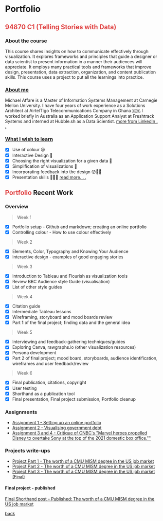 # Portfolio

## <span style="color:#E04343">94870 C1 (Telling Stories with Data)</span>

### About the course

This course shares insights on how to communicate effectively through visualization.
It explores frameworks and principles that guide a designer or data scientist to present information in a manner their audiences will appreciate.
It employs many practical tools and frameworks that improve design, presentation, data extraction, organization, and content publication skills.
This course uses a project to put all the learnings into practice.

### <a href="../../index.html#about" target="_blank">About me </a>

Michael Affare is a Master of Information Systems Management at Carnegie Mellon University.
I have four years of work experience as a Solutions Architect at AirtelTigo Telecommunications Company in Ghana 🇬🇭.
I worked briefly in Australia as an Application Support Analyst at Freshtrack Systems and interned at Hubble.sh as a Data Scientist.
[more from LinkedIn . . ](https://linkedin.com/in/michaelaffare)

### [What I wish to learn](blog/what-i-wish-to-learn.md)

- [x] Use of colour 😃
- [x] Interactive Design 🤩
- [x] Choosing the right visualization for a given data 🤔
- [x] Simplification of visualizations 🧹
- [x] Incorporating feedback into the design 😯👂🏾
- [x] Presentation skills 👨🏾‍💼
      [read more. . .](blog/what-i-wish-to-learn.md)

## <span style="color:#E04343">Portfolio</span> Recent Work

### Overview

> Week 1

- [x] Portfolio setup - Github and markdown; creating an online portfolio
- [x] Controlling colour - How to use colour effectively

> Week 2

- [x] Elements, Color, Typography and Knowing Your Audience
- [x] Interactive design - examples of good engaging stories

> Week 3

- [x] Introduction to Tableau and Flourish as visualization tools
- [x] Review BBC Audience style Guide (visualisation)
- [x] List of other style guides

> Week 4

- [x] Citation guide
- [x] Intermediate Tableau lessons
- [x] Wireframing, storyboard and mood boards review
- [x] Part 1 of the final project; finding data and the general idea

> Week 5

- [x] Interviewing and feedback-gathering techniques/guides
- [x] Exploring Canva, rawgraphs.io (other visualization resources)
- [x] Persona development
- [x] Part 2 of final project; mood board, storyboards, audience identification, wireframes and user feedback/review

> Week 6

- [x] Final publication, citations, copyright
- [x] User testing
- [x] Shorthand as a publication tool
- [x] Final presentation, Final project submission, Portfolio cleanup

### Assignments

- [Assignment 1 - Setting up an online portfolio](assignment/assignment1.md)
- [Assignment 2 - Visualising government debt](assignment/assignment2.md)
- [Assignment 3 and 4 - Critique of CNBC's "Marvel heroes propelled Disney to overtake Sony at the top of the 2021 domestic box office.""](assignment/assignment3and4.md)

### Projects write-ups

- [Project Part 1 - The worth of a CMU MISM degree in the US job market](project_part1.md)
- [Project Part 2 - The worth of a CMU MISM degree in the US job market](project_part2.md)
- [Project Part 3 - The worth of a CMU MISM degree in the US job market (Final)](project_part3.md)

#### Final project - published

<a href="https://carnegiemellon.shorthandstories.com/the-worth-of-a-cmu-mism-degree-in-the-us-job-market/index.html" target="_blank">Final Shorthand post - Published: The worth of a CMU MISM degree in the US job market</a>

[back](../index.html)
